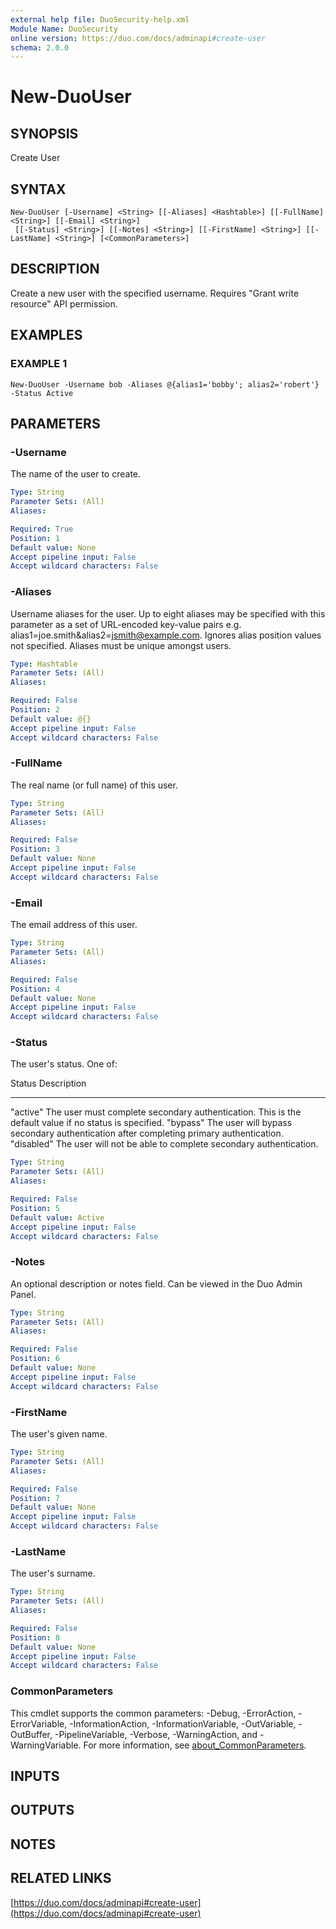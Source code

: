 ```yaml
---
external help file: DuoSecurity-help.xml
Module Name: DuoSecurity
online version: https://duo.com/docs/adminapi#create-user
schema: 2.0.0
---
```


# New-DuoUser

## SYNOPSIS
Create User

## SYNTAX

```
New-DuoUser [-Username] <String> [[-Aliases] <Hashtable>] [[-FullName] <String>] [[-Email] <String>]
 [[-Status] <String>] [[-Notes] <String>] [[-FirstName] <String>] [[-LastName] <String>] [<CommonParameters>]
```

## DESCRIPTION
Create a new user with the specified username.
Requires "Grant write resource" API permission.

## EXAMPLES

### EXAMPLE 1
```
New-DuoUser -Username bob -Aliases @{alias1='bobby'; alias2='robert'} -Status Active
```

## PARAMETERS

### -Username
The name of the user to create.

```yaml
Type: String
Parameter Sets: (All)
Aliases:

Required: True
Position: 1
Default value: None
Accept pipeline input: False
Accept wildcard characters: False
```

### -Aliases
Username aliases for the user.
Up to eight aliases may be specified with this parameter as a set of URL-encoded key-value pairs e.g.
alias1=joe.smith&alias2=jsmith@example.com.
Ignores alias position values not specified.
Aliases must be unique amongst users.

```yaml
Type: Hashtable
Parameter Sets: (All)
Aliases:

Required: False
Position: 2
Default value: @{}
Accept pipeline input: False
Accept wildcard characters: False
```

### -FullName
The real name (or full name) of this user.

```yaml
Type: String
Parameter Sets: (All)
Aliases:

Required: False
Position: 3
Default value: None
Accept pipeline input: False
Accept wildcard characters: False
```

### -Email
The email address of this user.

```yaml
Type: String
Parameter Sets: (All)
Aliases:

Required: False
Position: 4
Default value: None
Accept pipeline input: False
Accept wildcard characters: False
```

### -Status
The user's status.
One of:

Status	    Description
------      -----------
"active"	The user must complete secondary authentication.
This is the default value if no status is specified.
"bypass"	The user will bypass secondary authentication after completing primary authentication.
"disabled"	The user will not be able to complete secondary authentication.

```yaml
Type: String
Parameter Sets: (All)
Aliases:

Required: False
Position: 5
Default value: Active
Accept pipeline input: False
Accept wildcard characters: False
```

### -Notes
An optional description or notes field.
Can be viewed in the Duo Admin Panel.

```yaml
Type: String
Parameter Sets: (All)
Aliases:

Required: False
Position: 6
Default value: None
Accept pipeline input: False
Accept wildcard characters: False
```

### -FirstName
The user's given name.

```yaml
Type: String
Parameter Sets: (All)
Aliases:

Required: False
Position: 7
Default value: None
Accept pipeline input: False
Accept wildcard characters: False
```

### -LastName
The user's surname.

```yaml
Type: String
Parameter Sets: (All)
Aliases:

Required: False
Position: 8
Default value: None
Accept pipeline input: False
Accept wildcard characters: False
```

### CommonParameters
This cmdlet supports the common parameters: -Debug, -ErrorAction, -ErrorVariable, -InformationAction, -InformationVariable, -OutVariable, -OutBuffer, -PipelineVariable, -Verbose, -WarningAction, and -WarningVariable. For more information, see [about_CommonParameters](http://go.microsoft.com/fwlink/?LinkID=113216).

## INPUTS

## OUTPUTS

## NOTES

## RELATED LINKS

[https://duo.com/docs/adminapi#create-user](https://duo.com/docs/adminapi#create-user)


